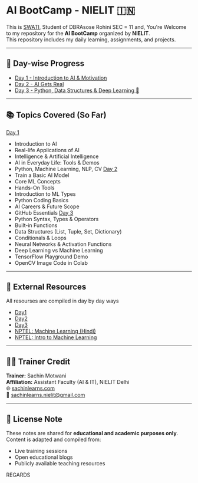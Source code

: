 # AI BootCamp - NIELIT 🇮🇳
This is [SWATI](https://github.com/Mushki07), Student of DBRAsose Rohini SEC = 11 and, 
You're Welcome to my repository for the **AI BootCamp** organized by **NIELIT**.  
This repository includes my daily learning, assignments, and projects.

---

## 📅 Day-wise Progress

- [Day 1 - Introduction to AI & Motivation](./Day1/Day1_Notes.md)
- [Day 2 - AI Gets Real](./Day2/Day2_Notes.md)
-  [Day 3 -  Python, Data Structures & Deep Learning 🧠](./Day3/Day3_Notes.md)
---

## 📚 Topics Covered (So Far)
[Day 1](https://github.com/Mushki07/AI-Bootcamp-NIELIT/blob/main/Day1/Day1_Notes.md#-course-objectives)
- Introduction to AI
- Real-life Applications of AI
- Intelligence & Artificial Intelligence
- AI in Everyday Life: Tools & Demos
- Python, Machine Learning, NLP, CV
[Day 2](https://github.com/Mushki07/AI-Bootcamp-NIELIT/blob/main/Day2/Day2_Notes.md#-todays-mission)
- Train a Basic AI Model
- Core ML Concepts
- Hands-On Tools
- Introduction to ML Types
- Python Coding Basics
- AI Careers & Future Scope
- GitHub Essentials
[Day 3](https://github.com/Mushki07/AI-Bootcamp-NIELIT/blob/main/Day3/Day3_notes.md#-topics-covered)
- Python Syntax, Types & Operators
- Built-in Functions
- Data Structures (List, Tuple, Set, Dictionary)
- Conditionals & Loops
- Neural Networks & Activation Functions
- Deep Learning vs Machine Learning
- TensorFlow Playground Demo
- OpenCV Image Code in Colab

---

## 🔗 External Resources
All resourses are compiled in day by day ways
- [Day1](./Day1/Useful_links.md)
- [Day2](./Day2/Useful_links.md)
- [Day3](./Day3/Useful_link.md)
- [NPTEL: Machine Learning (Hindi)](https://onlinecourses.nptel.ac.in/noc23_cs125/preview)
- [NPTEL: Intro to Machine Learning](https://onlinecourses.nptel.ac.in/noc25_cs46/preview)
---
## 🧑‍🏫 Trainer Credit

**Trainer:** Sachin Motwani  
**Affiliation:** Assistant Faculty (AI & IT), NIELIT Delhi  
🌐 [sachinlearns.com](https://sachinlearns.com)  
📧 [sachinlearns.nielit@gmail.com](mailto:sachinlearns.nielit@gmail.com)

---
## 📄 License Note

These notes are shared for **educational and academic purposes only**.  
Content is adapted and compiled from:
- Live training sessions
- Open educational blogs
- Publicly available teaching resources

REGARDS
